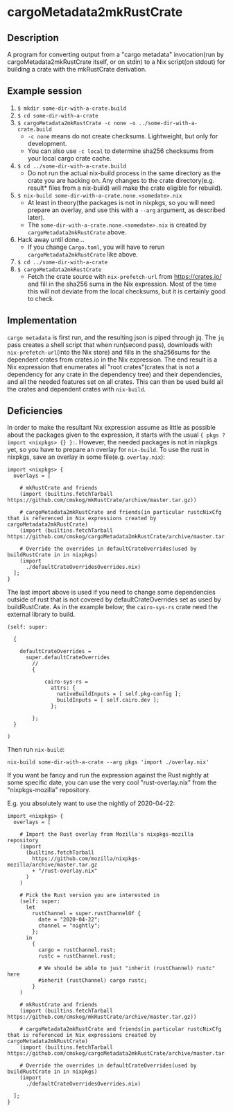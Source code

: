 # cargoMetadata2mkRustCrate

## Description
A program for converting output from a "cargo metadata" invocation(run by
cargoMetadata2mkRustCrate itself, or on stdin) to a Nix script(on stdout)
for building a crate with the mkRustCrate derivation.

## Example session
1. `$ mkdir some-dir-with-a-crate.build`
1. `$ cd some-dir-with-a-crate`
1. `$ cargoMetadata2mkRustCrate -c none -o ../some-dir-with-a-crate.build`
    * `-c none` means do not create checksums. Lightweight, but only for development.
    * You can also use `-c local` to determine sha256 checksums from your local cargo crate cache.
1. `$ cd ../some-dir-with-a-crate.build`
    * Do not run the actual nix-build process in the same directory as the crate you are hacking on. Any changes to the crate directory(e.g. result* files from a nix-build) will make the crate eligible for rebuild).
1. `$ nix-build some-dir-with-a-crate.none.<somedate>.nix`
    * At least in theory(the packages is not in nixpkgs, so you will need prepare an overlay, and use this with a `--arg` argument, as described later).
    * The `some-dir-with-a-crate.none.<somedate>.nix` is created by `cargoMetadata2mkRustCrate` above.
1. Hack away until done...
    * If you change `Cargo.toml`, you will have to rerun `cargoMetadata2mkRustCrate` like above.
1. `$ cd ../some-dir-with-a-crate`
1. `$ cargoMetadata2mkRustCrate`
    * Fetch the crate source with `nix-prefetch-url` from https://crates.io/ and fill in the sha256 sums in the Nix expression. Most of the time this will not deviate from the local checksums, but it is certainly good to check.

## Implementation
`cargo metadata` is first run, and the resulting json is piped through jq.
The `jq` pass creates a shell script that when run(second pass),
downloads with `nix-prefetch-url`(into the Nix store) and fills in the
sha256sums for the dependent crates from crates.io in the Nix expression.
The end result is a Nix expression that enumerates all "root crates"(crates
that is not a dependency for any crate in the dependency tree) and their
dependencies, and all the needed features set on all crates. This can then
be used build all the crates and dependent crates with `nix-build`.

## Deficiencies
In order to make the resultant Nix expression assume as little as possible about the packages given to the expression, it starts with the usual
`{ pkgs ? import <nixpkgs> {} }:`.
However, the needed packages is not in nixpkgs yet, so you have to prepare an overlay for `nix-build`.
To use the rust in nixpkgs, save an overlay in some file(e.g. `overlay.nix`):
```
import <nixpkgs> {
  overlays = [

    # mkRustCrate and friends
    (import (builtins.fetchTarball https://github.com/cmskog/mkRustCrate/archive/master.tar.gz))

    # cargoMetadata2mkRustCrate and friends(in particular rustcNixCfg that is referenced in Nix expressions created by cargoMetadata2mkRustCrate)
    (import (builtins.fetchTarball https://github.com/cmskog/cargoMetadata2mkRustCrate/archive/master.tar.gz))

    # Override the overrides in defaultCrateOverrides(used by buildRustCrate in in nixpkgs)
    (import
      ./defaultCrateOverridesOverrides.nix)
  ];
}
```
The last import above is used if you need to change some dependencies outside of
rust that is not covered by defaultCrateOverrides set as used by buildRustCrate.
As in the example below; the `cairo-sys-rs` crate need the external library to build.
```
(self: super:

  {

    defaultCrateOverrides =
      super.defaultCrateOverrides
        //
        {

            cairo-sys-rs =
              attrs: {
                nativeBuildInputs = [ self.pkg-config ];
                buildInputs = [ self.cairo.dev ];
              };

        };
  }

)

```
Then run `nix-build`:

`nix-build some-dir-with-a-crate --arg pkgs 'import ./overlay.nix'`

If you want be fancy and run the expression against the Rust nightly at some specific date, you can use the very cool "rust-overlay.nix"
from the "nixpkgs-mozilla" repository.

E.g. you absolutely want to use the nightly of 2020-04-22:

```
import <nixpkgs> {
  overlays = [

    # Import the Rust overlay from Mozilla's nixpkgs-mozilla repository
    (import
      (builtins.fetchTarball
        https://github.com/mozilla/nixpkgs-mozilla/archive/master.tar.gz
        + "/rust-overlay.nix"
      )
    )

    # Pick the Rust version you are interested in
    (self: super:
      let
        rustChannel = super.rustChannelOf {
          date = "2020-04-22";
          channel = "nightly";
        };
      in
        {
          cargo = rustChannel.rust;
          rustc = rustChannel.rust;

          # We should be able to just "inherit (rustChannel) rustc" here
          #inherit (rustChannel) cargo rustc;
        }
    )

    # mkRustCrate and friends
    (import (builtins.fetchTarball https://github.com/cmskog/mkRustCrate/archive/master.tar.gz))

    # cargoMetadata2mkRustCrate and friends(in particular rustcNixCfg that is referenced in Nix expressions created by cargoMetadata2mkRustCrate)
    (import (builtins.fetchTarball https://github.com/cmskog/cargoMetadata2mkRustCrate/archive/master.tar.gz))

    # Override the overrides in defaultCrateOverrides(used by buildRustCrate in in nixpkgs)
    (import
      ./defaultCrateOverridesOverrides.nix)

  ];
}
```
